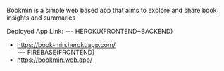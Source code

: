 Bookmin is a simple web based app that aims to explore and share book insights and summaries

Deployed App Link: 
--- HEROKU(FRONTEND+BACKEND)
- https://book-min.herokuapp.com/  
--- FIREBASE(FRONTEND)
- https://bookmin.web.app/

